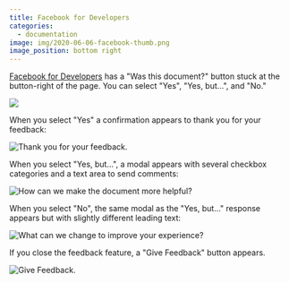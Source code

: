 ```yaml
---
title: Facebook for Developers
categories:
  - documentation
image: img/2020-06-06-facebook-thumb.png
image_position: bottom right
---
```


[Facebook for Developers](https://developers.facebook.com/docs/app-events/) has a "Was this document?" button stuck at the button-right of the page. You can select "Yes", "Yes, but...", and "No."

![](/feedback-library/img/2020-06-06-facebook.png)

When you select "Yes" a confirmation appears to thank you for your feedback:

![Thank you for your feedback.](/feedback-library/img/2020-06-06-facebook-2.png)

When you select "Yes, but...", a modal appears with several checkbox categories and a text area to send comments:

![How can we make the document more helpful?](/feedback-library/img/2020-06-06-facebook-3.png)

When you select "No", the same modal as the "Yes, but..." response appears but with slightly different leading text:

![What can we change to improve your experience?](/feedback-library/img/2020-06-06-facebook-4.png)

If you close the feedback feature, a "Give Feedback" button appears.

![Give Feedback.](/feedback-library/img/2020-06-06-facebook-5.png)
